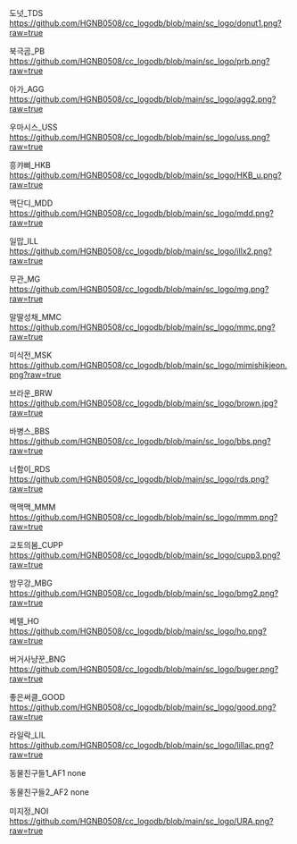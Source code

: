 도넛_TDS
https://github.com/HGNB0508/cc_logodb/blob/main/sc_logo/donut1.png?raw=true

북극곰_PB
https://github.com/HGNB0508/cc_logodb/blob/main/sc_logo/prb.png?raw=true

아가_AGG
https://github.com/HGNB0508/cc_logodb/blob/main/sc_logo/agg2.png?raw=true

우마시스_USS
https://github.com/HGNB0508/cc_logodb/blob/main/sc_logo/uss.png?raw=true

흥캬삐_HKB
https://github.com/HGNB0508/cc_logodb/blob/main/sc_logo/HKB_u.png?raw=true

맥단디_MDD
https://github.com/HGNB0508/cc_logodb/blob/main/sc_logo/mdd.png?raw=true

일맙_ILL
https://github.com/HGNB0508/cc_logodb/blob/main/sc_logo/illx2.png?raw=true

무관_MG
https://github.com/HGNB0508/cc_logodb/blob/main/sc_logo/mg.png?raw=true

말딸성채_MMC
https://github.com/HGNB0508/cc_logodb/blob/main/sc_logo/mmc.png?raw=true

미식전_MSK
https://github.com/HGNB0508/cc_logodb/blob/main/sc_logo/mimishikjeon.png?raw=true

브라운_BRW
https://github.com/HGNB0508/cc_logodb/blob/main/sc_logo/brown.jpg?raw=true

바병스_BBS
https://github.com/HGNB0508/cc_logodb/blob/main/sc_logo/bbs.png?raw=true

너함이_RDS
https://github.com/HGNB0508/cc_logodb/blob/main/sc_logo/rds.png?raw=true

맥맥맥_MMM
https://github.com/HGNB0508/cc_logodb/blob/main/sc_logo/mmm.png?raw=true

교토의봄_CUPP
https://github.com/HGNB0508/cc_logodb/blob/main/sc_logo/cupp3.png?raw=true

밤무강_MBG
https://github.com/HGNB0508/cc_logodb/blob/main/sc_logo/bmg2.png?raw=true

베텔_HO
https://github.com/HGNB0508/cc_logodb/blob/main/sc_logo/ho.png?raw=true

버거사냥꾼_BNG
https://github.com/HGNB0508/cc_logodb/blob/main/sc_logo/buger.png?raw=true

좋은써클_GOOD
https://github.com/HGNB0508/cc_logodb/blob/main/sc_logo/good.png?raw=true

라일락_LIL
https://github.com/HGNB0508/cc_logodb/blob/main/sc_logo/lillac.png?raw=true

동물친구들1_AF1
none

동물친구들2_AF2
none

미지정_NOI
https://github.com/HGNB0508/cc_logodb/blob/main/sc_logo/URA.png?raw=true
